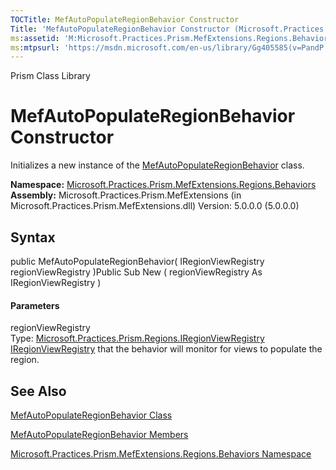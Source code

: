 ```yaml
---
TOCTitle: MefAutoPopulateRegionBehavior Constructor
Title: 'MefAutoPopulateRegionBehavior Constructor (Microsoft.Practices.Prism.MefExtensions.Regions.Behaviors)'
ms:assetid: 'M:Microsoft.Practices.Prism.MefExtensions.Regions.Behaviors.MefAutoPopulateRegionBehavior.\#ctor(Microsoft.Practices.Prism.Regions.IRegionViewRegistry)'
ms:mtpsurl: 'https://msdn.microsoft.com/en-us/library/Gg405585(v=PandP.50)'
---
```


Prism Class Library

MefAutoPopulateRegionBehavior Constructor
=========================================

Initializes a new instance of the [MefAutoPopulateRegionBehavior](https://msdn.microsoft.com/t:microsoft.practices.prism.mefextensions.regions.behaviors.mefautopopulateregionbehavior) class.

**Namespace:** [Microsoft.Practices.Prism.MefExtensions.Regions.Behaviors](https://msdn.microsoft.com/n:microsoft.practices.prism.mefextensions.regions.behaviors)
**Assembly:** Microsoft.Practices.Prism.MefExtensions (in Microsoft.Practices.Prism.MefExtensions.dll) Version: 5.0.0.0 (5.0.0.0)

## Syntax


<span id="syntaxToggle"></span>public MefAutoPopulateRegionBehavior( IRegionViewRegistry regionViewRegistry )Public Sub New ( regionViewRegistry As IRegionViewRegistry )
#### Parameters

regionViewRegistry  
Type: [Microsoft.Practices.Prism.Regions.IRegionViewRegistry](https://msdn.microsoft.com/t:microsoft.practices.prism.regions.iregionviewregistry)
[IRegionViewRegistry](https://msdn.microsoft.com/t:microsoft.practices.prism.regions.iregionviewregistry) that the behavior will monitor for views to populate the region.

See Also
--------


[MefAutoPopulateRegionBehavior Class](https://msdn.microsoft.com/t:microsoft.practices.prism.mefextensions.regions.behaviors.mefautopopulateregionbehavior)

[MefAutoPopulateRegionBehavior Members](https://msdn.microsoft.com/allmembers.t:microsoft.practices.prism.mefextensions.regions.behaviors.mefautopopulateregionbehavior)

[Microsoft.Practices.Prism.MefExtensions.Regions.Behaviors Namespace](https://msdn.microsoft.com/n:microsoft.practices.prism.mefextensions.regions.behaviors)
